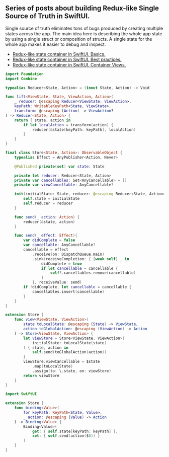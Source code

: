 ## Series of posts about building Redux-like Single Source of Truth in SwiftUI.
Single source of truth eliminates tons of bugs produced by creating multiple states across the app. The main idea here is describing the whole app state by using a single struct or composition of structs. A single state for the whole app makes it easier to debug and inspect.

* [Redux-like state container in SwiftUI. Basics.](https://swiftwithmajid.com/2019/09/18/redux-like-state-container-in-swiftui/)
* [Redux-like state container in SwiftUI. Best practices.](https://swiftwithmajid.com/2019/09/25/redux-like-state-container-in-swiftui-part2/)
* [Redux-like state container in SwiftUI. Container Views.](https://swiftwithmajid.com/2019/10/02/redux-like-state-container-in-swiftui-part3/)

```swift
import Foundation
import Combine

typealias Reducer<State, Action> = (inout State, Action) -> Void

func lift<ViewState, State, ViewAction, Action>(
    _ reducer: @escaping Reducer<ViewState, ViewAction>,
    keyPath: WritableKeyPath<State, ViewState>,
    transform: @escaping (Action) -> ViewAction?
) -> Reducer<State, Action> {
    return { state, action in
        if let localAction = transform(action) {
            reducer(&state[keyPath: keyPath], localAction)
        }
    }
}

final class Store<State, Action>: ObservableObject {
    typealias Effect = AnyPublisher<Action, Never>

    @Published private(set) var state: State

    private let reducer: Reducer<State, Action>
    private var cancellables: Set<AnyCancellable> = []
    private var viewCancellable: AnyCancellable?

    init(initialState: State, reducer: @escaping Reducer<State, Action>) {
        self.state = initialState
        self.reducer = reducer
    }

    func send(_ action: Action) {
        reducer(&state, action)
    }

    func send(_ effect: Effect){
        var didComplete = false
        var cancellable: AnyCancellable?
        cancellable = effect
            .receive(on: DispatchQueue.main)
            .sink(receiveCompletion: { [weak self] _ in
                didComplete = true
                if let cancellable = cancellable {
                    self?.cancellables.remove(cancellable)
                }
            }, receiveValue: send)
        if !didComplete, let cancellable = cancellable {
            cancellables.insert(cancellable)
        }
    }
}

extension Store {
    func view<ViewState, ViewAction>(
        state toLocalState: @escaping (State) -> ViewState,
        action toGlobalAction: @escaping (ViewAction) -> Action
    ) -> Store<ViewState, ViewAction> {
        let viewStore = Store<ViewState, ViewAction>(
            initialState: toLocalState(state)
        ) { state, action in
            self.send(toGlobalAction(action))
        }
        viewStore.viewCancellable = $state
            .map(toLocalState)
            .assign(to: \.state, on: viewStore)
        return viewStore
    }
}

import SwiftUI

extension Store {
    func binding<Value>(
        for keyPath: KeyPath<State, Value>,
        _ action: @escaping (Value) -> Action
    ) -> Binding<Value> {
        Binding<Value>(
            get: { self.state[keyPath: keyPath] },
            set: { self.send(action($0)) }
        )
    }
}
```
